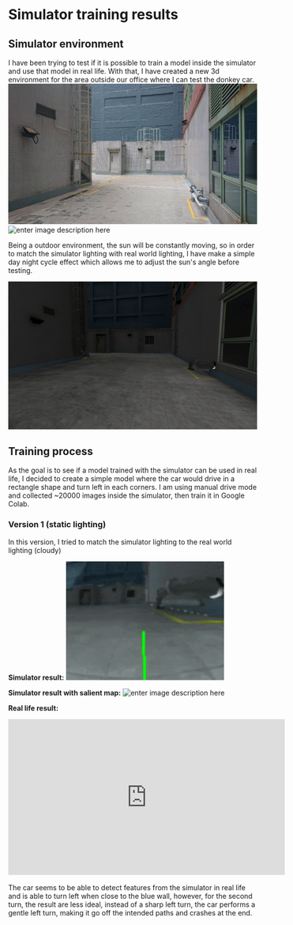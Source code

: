 # Simulator training results

## Simulator environment

I have been trying to test if it is possible to train a model inside the simulator and use that model in real life. With that, I have created a new 3d environment for the area outside our office where I can test the donkey car.
![enter image description here](assets/img_001.jpeg)
![enter image description here](assets/img_002.png)

Being a outdoor environment, the sun will be constantly moving, so in order to match the simulator lighting with real world lighting, I have make a simple day night cycle effect which allows me to adjust the sun's angle before testing.

![enter image description here](assets/vid_001.gif)

## Training process

As the goal is to see if a model trained with the simulator can be used in real life, I decided to create a simple model where the car would drive in a rectangle shape and turn left in each corners. I am using manual drive mode and collected ~20000 images inside the simulator, then train it in Google Colab.

### Version 1 (static lighting)

In this version, I tried to match the simulator lighting to the real world lighting (cloudy)

**Simulator result:**
![enter image description here](assets/vid_002.gif)

**Simulator result with salient map:**
![enter image description here](assets/vid_003.gif)

**Real life result:**
<iframe width="560" height="315" src="https://www.youtube.com/embed/vS7hcChmkJw" title="YouTube video player" frameborder="0" allow="accelerometer; autoplay; clipboard-write; encrypted-media; gyroscope; picture-in-picture" allowfullscreen></iframe>

The car seems to be able to detect features from the simulator in real life and is able to turn left when close to the blue wall, however, for the second turn, the result are less ideal, instead of a sharp left turn, the car performs a gentle left turn, making it go off the intended paths and crashes at the end.
